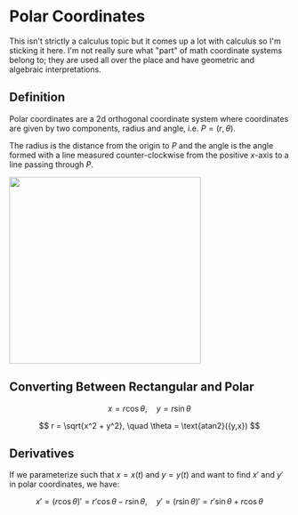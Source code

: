 # Polar Coordinates

This isn't strictly a calculus topic but it comes up a lot with calculus so I'm sticking it here. I'm not really sure what "part" of math coordinate systems belong to; they are used all over the place and have geometric and algebraic interpretations.

## Definition

Polar coordinates are a 2d orthogonal coordinate system where coordinates are given by two components, radius and angle, i.e. $P = (r,\theta).$

The radius is the distance from the origin to $P$ and the angle is the angle formed with a line measured counter-clockwise from the positive $x$-axis to a line passing through $P$. 


<img src="https://upload.wikimedia.org/wikipedia/commons/thumb/a/a5/2D_polar.svg/1024px-2D_polar.svg.png"  width="344" height="336">


## Converting Between Rectangular and Polar

$$ x = r\cos\theta, \quad y = r\sin\theta $$

$$ r = \sqrt{x^2 + y^2}, \quad \theta = \text{atan2}({y,x}) $$

## Derivatives ##

If we parameterize such that $x = x(t)$ and $y = y(t)$ and want to find $x'$ and $y'$ in polar coordinates, we have:

$$ x' = (r\cos\theta)' = r'\cos\theta - r\sin\theta, \quad y' = (r\sin\theta)' = r'\sin\theta + r\cos\theta $$
